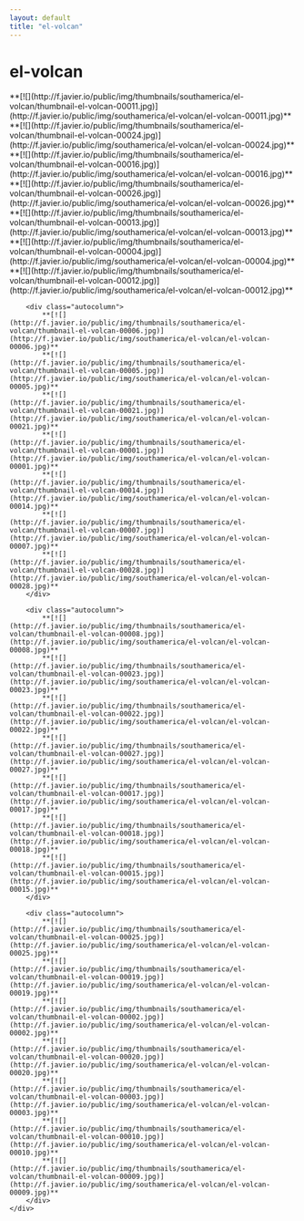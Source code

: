```yaml
---
layout: default
title: "el-volcan"
---
```


<h1 class="page" style="padding-left:0%;">el-volcan</h1>
<div class="page">
    <div class="autowide">
        <div class="autocolumn">
            **[![](http://f.javier.io/public/img/thumbnails/southamerica/el-volcan/thumbnail-el-volcan-00011.jpg)](http://f.javier.io/public/img/southamerica/el-volcan/el-volcan-00011.jpg)**
            **[![](http://f.javier.io/public/img/thumbnails/southamerica/el-volcan/thumbnail-el-volcan-00024.jpg)](http://f.javier.io/public/img/southamerica/el-volcan/el-volcan-00024.jpg)**
            **[![](http://f.javier.io/public/img/thumbnails/southamerica/el-volcan/thumbnail-el-volcan-00016.jpg)](http://f.javier.io/public/img/southamerica/el-volcan/el-volcan-00016.jpg)**
            **[![](http://f.javier.io/public/img/thumbnails/southamerica/el-volcan/thumbnail-el-volcan-00026.jpg)](http://f.javier.io/public/img/southamerica/el-volcan/el-volcan-00026.jpg)**
            **[![](http://f.javier.io/public/img/thumbnails/southamerica/el-volcan/thumbnail-el-volcan-00013.jpg)](http://f.javier.io/public/img/southamerica/el-volcan/el-volcan-00013.jpg)**
            **[![](http://f.javier.io/public/img/thumbnails/southamerica/el-volcan/thumbnail-el-volcan-00004.jpg)](http://f.javier.io/public/img/southamerica/el-volcan/el-volcan-00004.jpg)**
            **[![](http://f.javier.io/public/img/thumbnails/southamerica/el-volcan/thumbnail-el-volcan-00012.jpg)](http://f.javier.io/public/img/southamerica/el-volcan/el-volcan-00012.jpg)**
        </div>

        <div class="autocolumn">
            **[![](http://f.javier.io/public/img/thumbnails/southamerica/el-volcan/thumbnail-el-volcan-00006.jpg)](http://f.javier.io/public/img/southamerica/el-volcan/el-volcan-00006.jpg)**
            **[![](http://f.javier.io/public/img/thumbnails/southamerica/el-volcan/thumbnail-el-volcan-00005.jpg)](http://f.javier.io/public/img/southamerica/el-volcan/el-volcan-00005.jpg)**
            **[![](http://f.javier.io/public/img/thumbnails/southamerica/el-volcan/thumbnail-el-volcan-00021.jpg)](http://f.javier.io/public/img/southamerica/el-volcan/el-volcan-00021.jpg)**
            **[![](http://f.javier.io/public/img/thumbnails/southamerica/el-volcan/thumbnail-el-volcan-00001.jpg)](http://f.javier.io/public/img/southamerica/el-volcan/el-volcan-00001.jpg)**
            **[![](http://f.javier.io/public/img/thumbnails/southamerica/el-volcan/thumbnail-el-volcan-00014.jpg)](http://f.javier.io/public/img/southamerica/el-volcan/el-volcan-00014.jpg)**
            **[![](http://f.javier.io/public/img/thumbnails/southamerica/el-volcan/thumbnail-el-volcan-00007.jpg)](http://f.javier.io/public/img/southamerica/el-volcan/el-volcan-00007.jpg)**
            **[![](http://f.javier.io/public/img/thumbnails/southamerica/el-volcan/thumbnail-el-volcan-00028.jpg)](http://f.javier.io/public/img/southamerica/el-volcan/el-volcan-00028.jpg)**
        </div>

        <div class="autocolumn">
            **[![](http://f.javier.io/public/img/thumbnails/southamerica/el-volcan/thumbnail-el-volcan-00008.jpg)](http://f.javier.io/public/img/southamerica/el-volcan/el-volcan-00008.jpg)**
            **[![](http://f.javier.io/public/img/thumbnails/southamerica/el-volcan/thumbnail-el-volcan-00023.jpg)](http://f.javier.io/public/img/southamerica/el-volcan/el-volcan-00023.jpg)**
            **[![](http://f.javier.io/public/img/thumbnails/southamerica/el-volcan/thumbnail-el-volcan-00022.jpg)](http://f.javier.io/public/img/southamerica/el-volcan/el-volcan-00022.jpg)**
            **[![](http://f.javier.io/public/img/thumbnails/southamerica/el-volcan/thumbnail-el-volcan-00027.jpg)](http://f.javier.io/public/img/southamerica/el-volcan/el-volcan-00027.jpg)**
            **[![](http://f.javier.io/public/img/thumbnails/southamerica/el-volcan/thumbnail-el-volcan-00017.jpg)](http://f.javier.io/public/img/southamerica/el-volcan/el-volcan-00017.jpg)**
            **[![](http://f.javier.io/public/img/thumbnails/southamerica/el-volcan/thumbnail-el-volcan-00018.jpg)](http://f.javier.io/public/img/southamerica/el-volcan/el-volcan-00018.jpg)**
            **[![](http://f.javier.io/public/img/thumbnails/southamerica/el-volcan/thumbnail-el-volcan-00015.jpg)](http://f.javier.io/public/img/southamerica/el-volcan/el-volcan-00015.jpg)**
        </div>

        <div class="autocolumn">
            **[![](http://f.javier.io/public/img/thumbnails/southamerica/el-volcan/thumbnail-el-volcan-00025.jpg)](http://f.javier.io/public/img/southamerica/el-volcan/el-volcan-00025.jpg)**
            **[![](http://f.javier.io/public/img/thumbnails/southamerica/el-volcan/thumbnail-el-volcan-00019.jpg)](http://f.javier.io/public/img/southamerica/el-volcan/el-volcan-00019.jpg)**
            **[![](http://f.javier.io/public/img/thumbnails/southamerica/el-volcan/thumbnail-el-volcan-00002.jpg)](http://f.javier.io/public/img/southamerica/el-volcan/el-volcan-00002.jpg)**
            **[![](http://f.javier.io/public/img/thumbnails/southamerica/el-volcan/thumbnail-el-volcan-00020.jpg)](http://f.javier.io/public/img/southamerica/el-volcan/el-volcan-00020.jpg)**
            **[![](http://f.javier.io/public/img/thumbnails/southamerica/el-volcan/thumbnail-el-volcan-00003.jpg)](http://f.javier.io/public/img/southamerica/el-volcan/el-volcan-00003.jpg)**
            **[![](http://f.javier.io/public/img/thumbnails/southamerica/el-volcan/thumbnail-el-volcan-00010.jpg)](http://f.javier.io/public/img/southamerica/el-volcan/el-volcan-00010.jpg)**
            **[![](http://f.javier.io/public/img/thumbnails/southamerica/el-volcan/thumbnail-el-volcan-00009.jpg)](http://f.javier.io/public/img/southamerica/el-volcan/el-volcan-00009.jpg)**
        </div>
    </div>
</div>
